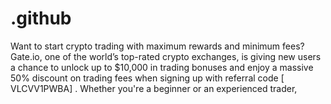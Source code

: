 # .github
Want to start crypto trading with maximum rewards and minimum fees? Gate.io, one of the world’s top-rated crypto exchanges, is giving new users a chance to unlock up to $10,000 in trading bonuses and enjoy a massive 50% discount on trading fees when signing up with referral code [ VLCVV1PWBA] .  Whether you're a beginner or an experienced trader, 
